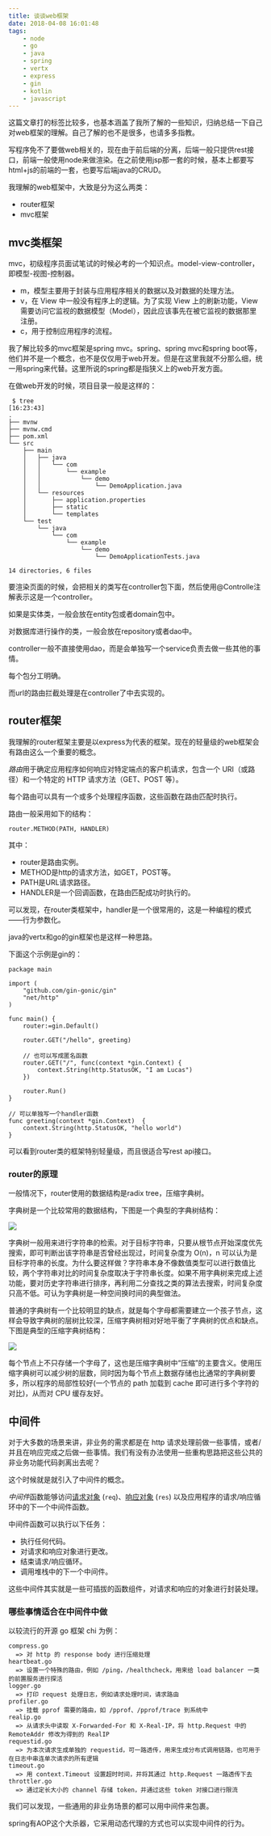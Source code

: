 ```yaml
---
title: 谈谈web框架
date: 2018-04-08 16:01:48
tags: 
    - node
    - go
    - java
    - spring
    - vertx
    - express
    - gin
    - kotlin
    - javascript
---
```


这篇文章打的标签比较多，也基本涵盖了我所了解的一些知识，归纳总结一下自己对web框架的理解。自己了解的也不是很多，也请多多指教。

写程序免不了要做web相关的，现在由于前后端的分离，后端一般只提供rest接口，前端一般使用node来做渲染。在之前使用jsp那一套的时候，基本上都要写html+js的前端的一套，也要写后端java的CRUD。

我理解的web框架中，大致是分为这么两类：

- router框架
- mvc框架

## mvc类框架

mvc，初级程序员面试笔试的时候必考的一个知识点。model-view-controller，即模型-视图-控制器。

- m，模型主要用于封装与应用程序相关的数据以及对数据的处理方法。
- v，在 View 中一般没有程序上的逻辑。为了实现 View 上的刷新功能，View 需要访问它监视的数据模型（Model），因此应该事先在被它监视的数据那里注册。
- c，用于控制应用程序的流程。

我了解比较多的mvc框架是spring mvc。spring、spring mvc和spring boot等，他们并不是一个概念，也不是仅仅用于web开发。但是在这里我就不分那么细，统一用spring来代替。这里所说的spring都是指狭义上的web开发方面。

在做web开发的时候，项目目录一般是这样的：

```
 $ tree                                                              [16:23:43]
.
├── mvnw
├── mvnw.cmd
├── pom.xml
└── src
    ├── main
    │   ├── java
    │   │   └── com
    │   │       └── example
    │   │           └── demo
    │   │               └── DemoApplication.java
    │   └── resources
    │       ├── application.properties
    │       ├── static
    │       └── templates
    └── test
        └── java
            └── com
                └── example
                    └── demo
                        └── DemoApplicationTests.java

14 directories, 6 files
```

要渲染页面的时候，会把相关的类写在controller包下面，然后使用@Controlle注解表示这是一个controller。

如果是实体类，一般会放在entity包或者domain包中。

对数据库进行操作的类，一般会放在repository或者dao中。

controller一般不直接使用dao，而是会单独写一个service负责去做一些其他的事情。

每个包分工明确。

而url的路由拦截处理是在controller了中去实现的。

## router框架

我理解的router框架主要是以express为代表的框架。现在的轻量级的web框架会有路由这么一个重要的概念。

*路由*用于确定应用程序如何响应对特定端点的客户机请求，包含一个 URI（或路径）和一个特定的 HTTP 请求方法（GET、POST 等）。

每个路由可以具有一个或多个处理程序函数，这些函数在路由匹配时执行。

路由一般采用如下的结构：

```
router.METHOD(PATH, HANDLER)
```

其中：

- router是路由实例。
- METHOD是http的请求方法，如GET，POST等。
- PATH是URL请求路径。
- HANDLER是一个回调函数，在路由匹配成功时执行的。

可以发现，在router类框架中，handler是一个很常用的，这是一种编程的模式——行为参数化。

java的vertx和go的gin框架也是这样一种思路。

下面这个示例是gin的：

```
package main

import (
	"github.com/gin-gonic/gin"
	"net/http"
)

func main() {
	router:=gin.Default()

	router.GET("/hello", greeting)

    // 也可以写成匿名函数
	router.GET("/", func(context *gin.Context) {
		context.String(http.StatusOK, "I am Lucas")
	})

	router.Run()
}

// 可以单独写一个handler函数
func greeting(context *gin.Context)  {
	context.String(http.StatusOK, "hello world")
}

```

可以看到router类的框架特别轻量级，而且很适合写rest api接口。

### router的原理

一般情况下，router使用的数据结构是radix tree，压缩字典树。

字典树是一个比较常用的数据结构，下图是一个典型的字典树结构：

![](http://ww1.sinaimg.cn/large/b831e4c7gy1fq5cnri5emj212o0vagm1.jpg)

字典树一般用来进行字符串的检索。对于目标字符串，只要从根节点开始深度优先搜索，即可判断出该字符串是否曾经出现过，时间复杂度为 O(n)，n 可以认为是目标字符串的长度。为什么要这样做？字符串本身不像数值类型可以进行数值比较，两个字符串对比的时间复杂度取决于字符串长度。如果不用字典树来完成上述功能，要对历史字符串进行排序，再利用二分查找之类的算法去搜索，时间复杂度只高不低。可认为字典树是一种空间换时间的典型做法。

普通的字典树有一个比较明显的缺点，就是每个字母都需要建立一个孩子节点，这样会导致字典树的层树比较深，压缩字典树相对好地平衡了字典树的优点和缺点。下图是典型的压缩字典树结构：

![](http://ww1.sinaimg.cn/large/b831e4c7gy1fq5cpko9n2j212o0vaq3g.jpg)

每个节点上不只存储一个字母了，这也是压缩字典树中“压缩”的主要含义。使用压缩字典树可以减少树的层数，同时因为每个节点上数据存储也比通常的字典树要多，所以程序的局部性较好(一个节点的 path 加载到 cache 即可进行多个字符的对比)，从而对 CPU 缓存友好。

## 中间件

对于大多数的场景来讲，非业务的需求都是在 http 请求处理前做一些事情，或者/并且在响应完成之后做一些事情。我们有没有办法使用一些重构思路把这些公共的非业务功能代码剥离出去呢？

这个时候就是就引入了中间件的概念。

*中间件*函数能够访问[请求对象](http://expressjs.com/zh-cn/4x/api.html#req) (`req`)、[响应对象](http://expressjs.com/zh-cn/4x/api.html#res) (`res`) 以及应用程序的请求/响应循环中的下一个中间件函数。

中间件函数可以执行以下任务：

- 执行任何代码。
- 对请求和响应对象进行更改。
- 结束请求/响应循环。
- 调用堆栈中的下一个中间件。

这些中间件其实就是一些可插拔的函数组件，对请求和响应的对象进行封装处理。

### 哪些事情适合在中间件中做

以较流行的开源 go 框架 chi 为例：

```
compress.go
  => 对 http 的 response body 进行压缩处理
heartbeat.go
  => 设置一个特殊的路由，例如 /ping，/healthcheck，用来给 load balancer 一类的前置服务进行探活
logger.go
  => 打印 request 处理日志，例如请求处理时间，请求路由
profiler.go
  => 挂载 pprof 需要的路由，如 /pprof、/pprof/trace 到系统中
realip.go
  => 从请求头中读取 X-Forwarded-For 和 X-Real-IP，将 http.Request 中的 RemoteAddr 修改为得到的 RealIP 
requestid.go
  => 为本次请求生成单独的 requestid，可一路透传，用来生成分布式调用链路，也可用于在日志中串连单次请求的所有逻辑
timeout.go
  => 用 context.Timeout 设置超时时间，并将其通过 http.Request 一路透传下去
throttler.go
  => 通过定长大小的 channel 存储 token，并通过这些 token 对接口进行限流
```

我们可以发现，一些通用的非业务场景的都可以用中间件来包裹。

spring有AOP这个大杀器，它采用动态代理的方式也可以实现中间件的行为。

